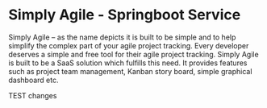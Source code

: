 # Simply Agile - Springboot Service
Simply Agile – as the name depicts it is built to be simple and to help simplify the complex part of your agile project tracking. Every developer deserves a simple and free tool for their agile project tracking. Simply Agile is built to be a SaaS solution which fulfills this need. It provides features such as project team management, Kanban story board, simple graphical dashboard etc.

TEST changes

